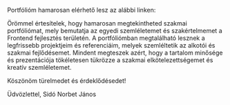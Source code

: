 Portfólióm hamarosan elérhető lesz az alábbi linken:


Örömmel értesítelek, hogy hamarosan megtekintheted szakmai portfóliómat, mely bemutatja az egyedi szemléletemet és szakértelmemet a Frontend fejlesztés területén.
A portfóliómban megtalálható lesznek a legfrissebb projektjeim és referenciáim, melyek szemléltetik az alkotói és szakmai fejlődésemet. Mindent megteszek azért, hogy a tartalom minősége és prezentációja tökéletesen tükrözze a szakmai elkötelezettségemet és kreatív szemléletemet.

Köszönöm türelmedet és érdeklődésedet!

Üdvözlettel,
Sidó Norbet János
